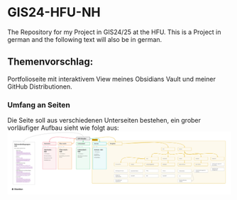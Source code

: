 # GIS24-HFU-NH
The Repository for my Project in GIS24/25 at the HFU. This is a Project in german and the following text will also be in german.

## Themenvorschlag:
Portfolioseite mit interaktivem View meines Obsidians Vault und meiner GitHub Distributionen.

### Umfang an Seiten
Die Seite soll aus verschiedenen Unterseiten bestehen, ein grober vorläufiger Aufbau sieht wie folgt aus:
![vorläufiger Aufbau](https://github.com/Bibs628/GIS24-HFU-NH/blob/main/Projektidee%20GIS.png) 

